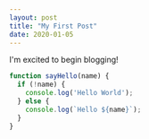 ```yaml
---
layout: post
title: "My First Post"
date: 2020-01-05
---
```


I'm excited to begin blogging!

```javascript
function sayHello(name) {
  if (!name) {
    console.log('Hello World');
  } else {
    console.log(`Hello ${name}`);
  }
}
```
